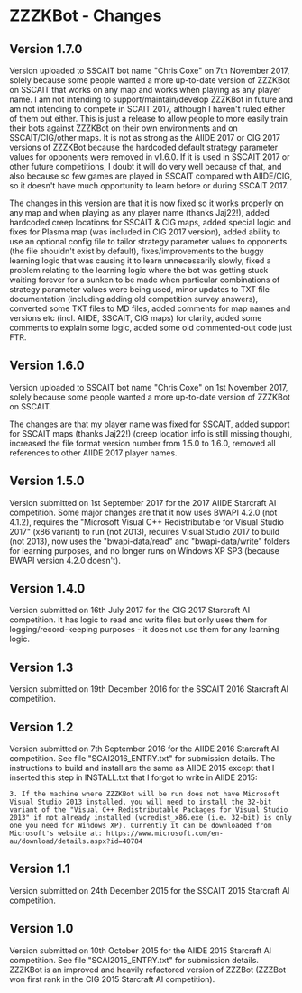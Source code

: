 # ZZZKBot - Changes

## Version 1.7.0
Version uploaded to SSCAIT bot name "Chris Coxe" on 7th November 2017, solely because some people wanted a more up-to-date version of ZZZKBot on SSCAIT that works on any map and works when playing as any player name. I am not intending to support/maintain/develop ZZZKBot in future and am not intending to compete in SCAIT 2017, although I haven't ruled either of them out either. This is just a release to allow people to more easily train their bots against ZZZKBot on their own environments and on SSCAIT/CIG/other maps. It is not as strong as the AIIDE 2017 or CIG 2017 versions of ZZZKBot
because the hardcoded default strategy parameter values for opponents were removed in v1.6.0. If it is used in SSCAIT 2017 or other future competitions, I doubt it will do very well because of that, and also because so few games are played in SSCAIT compared with AIIDE/CIG, so it doesn't have much opportunity to learn before or during SSCAIT 2017.

The changes in this version are that it is now fixed so it works properly on any map and when playing as any player name (thanks Jaj22!), added hardcoded creep locations for SSCAIT & CIG maps, added special logic and fixes for Plasma map (was included in CIG 2017 version), added ability to use an optional config file to tailor strategy parameter values to opponents (the file shouldn't exist by default), fixes/improvements to the buggy learning logic that was causing it to learn unnecessarily slowly, fixed a problem relating to the learning logic where the bot was getting stuck waiting forever for a sunken to be made when particular combinations of strategy parameter values were being used, minor updates to TXT file documentation (including adding old competition survey answers), converted some TXT files to MD files, added comments for map names and versions etc (incl. AIIDE, SSCAIT, CIG maps) for clarity, added some comments to explain some logic, added some old commented-out code just FTR.

## Version 1.6.0
Version uploaded to SSCAIT bot name "Chris Coxe" on 1st November 2017, solely because some people wanted a more up-to-date version of ZZZKBot on SSCAIT.

The changes are that my player name was fixed for SSCAIT, added support for SSCAIT maps (thanks Jaj22!) (creep location info is still missing though), increased the file format version number from 1.5.0 to 1.6.0, removed all references to other AIIDE 2017 player names.

## Version 1.5.0
Version submitted on 1st September 2017 for the 2017 AIIDE Starcraft AI competition. Some major changes are that it now uses BWAPI 4.2.0 (not 4.1.2), requires the "Microsoft Visual C++ Redistributable for Visual Studio 2017" (x86 variant) to run (not 2013), requires Visual Studio 2017 to build (not 2013), now uses the "bwapi-data/read" and "bwapi-data/write" folders for learning purposes, and no longer runs on Windows XP SP3 (because BWAPI version 4.2.0 doesn't).

## Version 1.4.0
Version submitted on 16th July 2017 for the CIG 2017 Starcraft AI competition. It has logic to read and write files but only uses them for logging/record-keeping purposes - it does not use them for any learning logic.

## Version 1.3
Version submitted on 19th December 2016 for the SSCAIT 2016 Starcraft AI competition.

## Version 1.2
Version submitted on 7th September 2016 for the AIIDE 2016 Starcraft AI competition. See file "SCAI2016_ENTRY.txt" for submission details. The instructions to build and install are the same as AIIDE 2015 except that I inserted this step in INSTALL.txt that I forgot to write in AIIDE 2015:

```text
3. If the machine where ZZZKBot will be run does not have Microsoft Visual Studio 2013 installed, you will need to install the 32-bit variant of the "Visual C++ Redistributable Packages for Visual Studio 2013" if not already installed (vcredist_x86.exe (i.e. 32-bit) is only one you need for Windows XP). Currently it can be downloaded from Microsoft's website at: https://www.microsoft.com/en-au/download/details.aspx?id=40784
```

## Version 1.1
Version submitted on 24th December 2015 for the SSCAIT 2015 Starcraft AI competition.

## Version 1.0
Version submitted on 10th October 2015 for the AIIDE 2015 Starcraft AI competition. See file "SCAI2015_ENTRY.txt" for submission details. ZZZKBot is an improved and heavily refactored version of ZZZBot (ZZZBot won first rank in the CIG 2015 Starcraft AI competition).